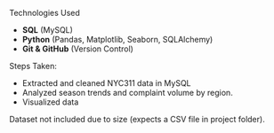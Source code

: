 Technologies Used
- **SQL** (MySQL)
- **Python** (Pandas, Matplotlib, Seaborn, SQLAlchemy)
- **Git & GitHub** (Version Control)

Steps Taken: 
- Extracted and cleaned NYC311 data in MySQL
- Analyzed season trends and complaint volume by region.
- Visualized data

Dataset not included due to size (expects a CSV file in project folder).
